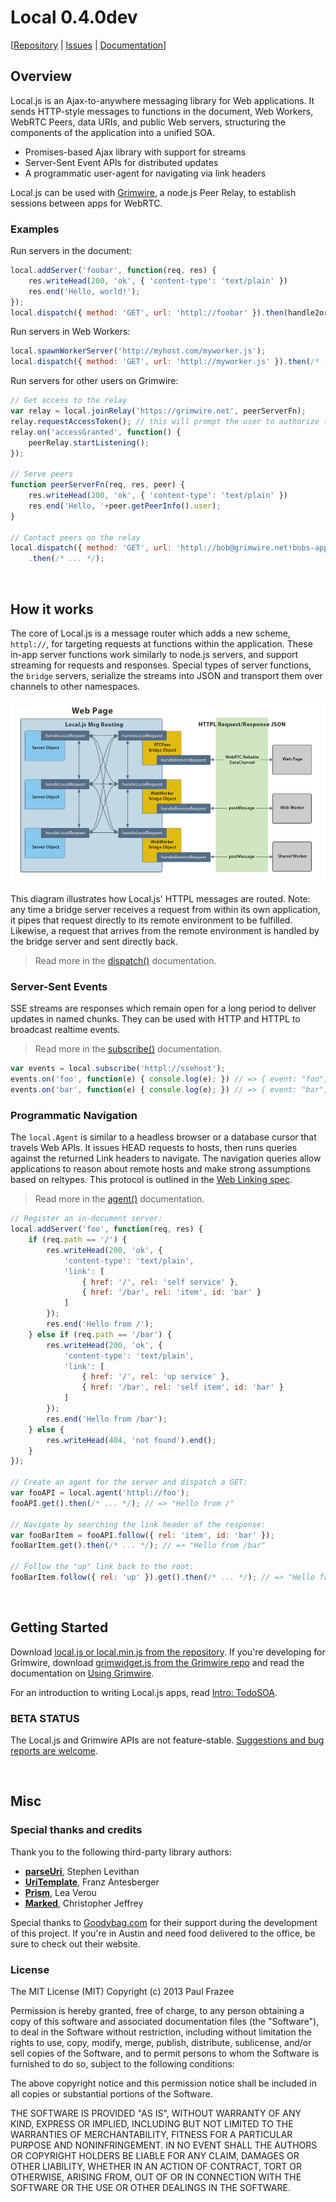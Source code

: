 Local 0.4.0dev
==============

[<a href="https://github.com/grimwire/local">Repository</a> | <a href="https://github.com/grimwire/local/issues">Issues</a> | <a href="http://grimwire.com/local">Documentation</a>]

## Overview

Local.js is an Ajax-to-anywhere messaging library for Web applications. It sends HTTP-style messages to functions in the document, Web Workers, WebRTC Peers, data URIs, and public Web servers, structuring the components of the application into a unified SOA.

 - Promises-based Ajax library with support for streams
 - Server-Sent Event APIs for distributed updates
 - A programmatic user-agent for navigating via link headers

Local.js can be used with [Grimwire](https://github.com/grimwire/grimwire), a node.js Peer Relay, to establish sessions between apps for WebRTC.

### Examples

Run servers in the document:

```javascript
local.addServer('foobar', function(req, res) {
    res.writeHead(200, 'ok', { 'content-type': 'text/plain' })
    res.end('Hello, world!');
});
local.dispatch({ method: 'GET', url: 'httpl://foobar' }).then(handle2or3xx, handle4or5xx);
```

Run servers in Web Workers:

```javascript
local.spawnWorkerServer('http://myhost.com/myworker.js');
local.dispatch({ method: 'GET', url: 'httpl://myworker.js' }).then(/* ... */);
```

Run servers for other users on Grimwire:

```javascript
// Get access to the relay
var relay = local.joinRelay('https://grimwire.net', peerServerFn);
relay.requestAccessToken(); // this will prompt the user to authorize the app
relay.on('accessGranted', function() {
    peerRelay.startListening();
});

// Serve peers
function peerServerFn(req, res, peer) {
    res.writeHead(200, 'ok', { 'content-type': 'text/plain' })
    res.end('Hello, '+peer.getPeerInfo().user);
}

// Contact peers on the relay
local.dispatch({ method: 'GET', url: 'httpl://bob@grimwire.net!bobs-app.com' })
    .then(/* ... */);
```

<br/>

## How it works

The core of Local.js is a message router which adds a new scheme, `httpl://`, for targeting requests at functions within the application. These in-app server functions work similarly to node.js servers, and support streaming for requests and responses. Special types of server functions, the `bridge` servers, serialize the streams into JSON and transport them over channels to other namespaces.

<img src="assets/docs-messaging-diagram.png" />

This diagram illustrates how Local.js' HTTPL messages are routed. Note: any time a bridge server receives a request from within its own application, it pipes that request directly to its remote environment to be fulfilled. Likewise, a request that arrives from the remote environment is handled by the bridge server and sent directly back.

 > Read more in the <a href="#docs/web/dispatch.md">dispatch()</a> documentation.

### Server-Sent Events

SSE streams are responses which remain open for a long period to deliver updates in named chunks. They can be used with HTTP and HTTPL to broadcast realtime events.

> Read more in the <a href="#docs/web/subscribe.md">subscribe()</a> documentation.

```javascript
var events = local.subscribe('httpl://ssehost');
events.on('foo', function(e) { console.log(e); }) // => { event: "foo", data: ... }
events.on('bar', function(e) { console.log(e); }) // => { event: "bar", data: ... }
```

### Programmatic Navigation

The `local.Agent` is similar to a headless browser or a database cursor that travels Web APIs. It issues HEAD requests to hosts, then runs queries against the returned Link headers to navigate. The navigation queries allow applications to reason about remote hosts and make strong assumptions based on reltypes. This protocol is outlined in the [Web Linking spec](http://tools.ietf.org/html/rfc5988).

> Read more in the <a href="#docs/web/agent.md">agent()</a> documentation.

```javascript
// Register an in-document server:
local.addServer('foo', function(req, res) {
    if (req.path == '/') {
        res.writeHead(200, 'ok', {
            'content-type': 'text/plain',
            'link': [
                { href: '/', rel: 'self service' },
                { href: '/bar', rel: 'item', id: 'bar' }
            ]
        });
        res.end('Hello from /');
    } else if (req.path == '/bar') {
        res.writeHead(200, 'ok', {
            'content-type': 'text/plain',
            'link': [
                { href: '/', rel: 'up service' },
                { href: '/bar', rel: 'self item', id: 'bar' }
            ]
        });
        res.end('Hello from /bar');
    } else {
        res.writeHead(404, 'not found').end();
    }
});

// Create an agent for the server and dispatch a GET:
var fooAPI = local.agent('httpl://foo');
fooAPI.get().then(/* ... */); // => "Hello from /"

// Navigate by searching the link header of the response:
var fooBarItem = fooAPI.follow({ rel: 'item', id: 'bar' });
fooBarItem.get().then(/* ... */); // => "Hello from /bar"

// Follow the "up" link back to the root:
fooBarItem.follow({ rel: 'up' }).get().then(/* ... */); // => "Hello from /"
```

<br/>

## Getting Started

Download <a href="//github.com/grimwire/local">local.js or local.min.js from the repository</a>. If you're developing for Grimwire, download <a href="//github.com/grimwire/grimwire">grimwidget.js from the Grimwire repo</a> and read the documentation on <a href="#docs/grimwire.md">Using Grimwire</a>.

For an introduction to writing Local.js apps, read <a href="#docs/todosoa.md">Intro: TodoSOA</a>.

### BETA STATUS

The Local.js and Grimwire APIs are not feature-stable. <a href="//github.com/grimwire/local/issues">Suggestions and bug reports are welcome</a>.

<br/>

## Misc

### Special thanks and credits

Thank you to the following third-party library authors:

 - [**parseUri**](http://stevenlevithan.com/demo/parseuri/js/), Stephen Levithan
 - [**UriTemplate**](https://github.com/fxa/uritemplate-js), Franz Antesberger
 - [**Prism**](https://github.com/LeaVerou/prism), Lea Verou
 - [**Marked**](https://github.com/chjj/marked), Christopher Jeffrey

Special thanks to [Goodybag.com](http://goodybag.com) for their support during the development of this project. If you're in Austin and need food delivered to the office, be sure to check out their website.

### License

The MIT License (MIT)
Copyright (c) 2013 Paul Frazee

Permission is hereby granted, free of charge, to any person obtaining a copy of this software and associated documentation files (the "Software"), to deal in the Software without restriction, including without limitation the rights to use, copy, modify, merge, publish, distribute, sublicense, and/or sell copies of the Software, and to permit persons to whom the Software is furnished to do so, subject to the following conditions:

The above copyright notice and this permission notice shall be included in all copies or substantial portions of the Software.

THE SOFTWARE IS PROVIDED "AS IS", WITHOUT WARRANTY OF ANY KIND, EXPRESS OR IMPLIED, INCLUDING BUT NOT LIMITED TO THE WARRANTIES OF MERCHANTABILITY, FITNESS FOR A PARTICULAR PURPOSE AND NONINFRINGEMENT. IN NO EVENT SHALL THE AUTHORS OR COPYRIGHT HOLDERS BE LIABLE FOR ANY CLAIM, DAMAGES OR OTHER LIABILITY, WHETHER IN AN ACTION OF CONTRACT, TORT OR OTHERWISE, ARISING FROM, OUT OF OR IN CONNECTION WITH THE SOFTWARE OR THE USE OR OTHER DEALINGS IN THE SOFTWARE.
